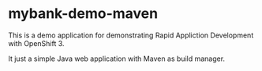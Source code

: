 # mybank-demo-maven

This is a demo application for demonstrating Rapid Appliction Development with OpenShift 3.

It just a simple Java web application with Maven as build manager.
